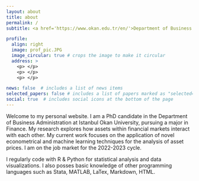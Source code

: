 ```yaml
---
layout: about
title: about
permalink: /
subtitle: <a href='https://www.okan.edu.tr/en/'>Department of Business Administration</a>. Istanbul, Turkey.

profile:
  align: right
  image: prof_pic.JPG
  image_circular: true # crops the image to make it circular
  address: >
    <p> </p>
    <p> </p>
    <p> </p>

news: false  # includes a list of news items
selected_papers: false # includes a list of papers marked as "selected={true}"
social: true  # includes social icons at the bottom of the page
---
```


Welcome to my personal website. I am a PhD candidate in the Department of Business Administration at Istanbul Okan University, pursuing a major in Finance. My research explores how assets within financial markets interact with each other. My current work focuses on the application of novel econometrical and machine learning techniques for the analysis of asset prices. I am on the job market for the 2022-2023 cycle.

I regularly code with R & Python for statistical analysis and data visualizations. I also posses basic knowledge of other programming languages such as Stata, MATLAB, LaTex, Markdown, HTML.
